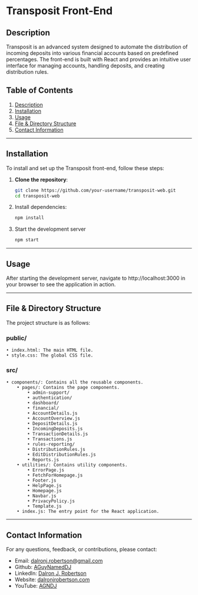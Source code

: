 # Transposit Front-End

## Description <a name="description"></a>

Transposit is an advanced system designed to automate the distribution of incoming deposits into various financial accounts based on predefined percentages. The front-end is built with React and provides an intuitive user interface for managing accounts, handling deposits, and creating distribution rules.

## Table of Contents <a name="table-of-contents"></a>

1. [Description](#description)
2. [Installation](#installation)
3. [Usage](#usage)
4. [File & Directory Structure](#file--directory-structure)
5. [Contact Information](#contact-information)

---

## Installation <a name="installation"></a>

To install and set up the Transposit front-end, follow these steps:

1. **Clone the repository**:

   ```sh
   git clone https://github.com/your-username/transposit-web.git
   cd transposit-web

   ```

2. Install dependencies:

   ```sh
   npm install
   ```

3. Start the development server
   ```sh
   npm start
   ```

---

## Usage <a name="usage"></a>

After starting the development server, navigate to http://localhost:3000 in your browser to see the application in action.

---

## File & Directory Structure <a name="file--directory-structure"></a>

The project structure is as follows:

### public/

    • index.html: The main HTML file.
    • style.css: The global CSS file.

### src/

    • components/: Contains all the reusable components.
        • pages/: Contains the page components.
            • admin-support/
            • authentication/
            • dashboard/
            • financial/
            • AccountDetails.js
            • AccountOverview.js
            • DepositDetails.js
            • IncomingDeposits.js
            • TransactionDetails.js
            • Transactions.js
            • rules-reporting/
            • DistributionRules.js
            • EditDistributionRules.js
            • Reports.js
        • utilities/: Contains utility components.
            • ErrorPage.js
            • FetchForHomepage.js
            • Footer.js
            • HelpPage.js
            • Homepage.js
            • Navbar.js
            • PrivacyPolicy.js
            • Template.js
        • index.js: The entry point for the React application.

---

## Contact Information <a name="contact-information"></a>

For any questions, feedback, or contributions, please contact:

- Email: dalronj.robertson@gmail.com
- Github: [AGuyNamedDJ](https://github.com/AGuyNamedDJ)
- LinkedIn: [Dalron J. Robertson](https://www.linkedin.com/in/dalronjrobertson/)
- Website: [dalronjrobertson.com](https://dalronjrobertson.com)
- YouTube: [AGNDJ](https://youtube.com/@AGNDJ)
